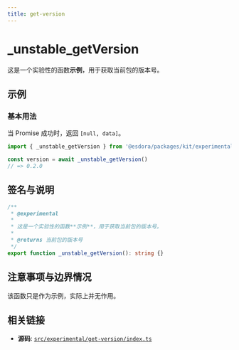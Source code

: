 ```yaml
---
title: get-version
---
```


# \_unstable_getVersion <Badge type="warning" text="实验性" />

<!-- 1. 简介：一句话核心功能描述 -->

这是一个实验性的函数**示例**，用于获取当前包的版本号。

<!-- 2. 示例：由核心功能和从测试用例中提炼的场景组成 -->

## 示例

### 基本用法

当 Promise 成功时，返回 `[null, data]`。

```typescript
import { _unstable_getVersion } from '@esdora/packages/kit/experimental'

const version = await _unstable_getVersion()
// => 0.2.0
```

<!-- 3. 签名与说明：合并了签名、参数、返回值的唯一技术核心 -->

## 签名与说明

```typescript
/**
 * @experimental
 *
 * 这是一个实验性的函数**示例**，用于获取当前包的版本号。
 *
 * @returns 当前包的版本号
 */
export function _unstable_getVersion(): string {}
```

<!-- 4. 注意事项与边界情况：建立用户信任 -->

## 注意事项与边界情况

该函数只是作为示例，实际上并无作用。

<!-- 5. 相关链接：提供相关链接 -->

## 相关链接

- **源码**: [`src/experimental/get-version/index.ts`](https://github.com/esdora-js/esdora/blob/main/packages/packages/kit/src/experimental/get-version/index.ts)
